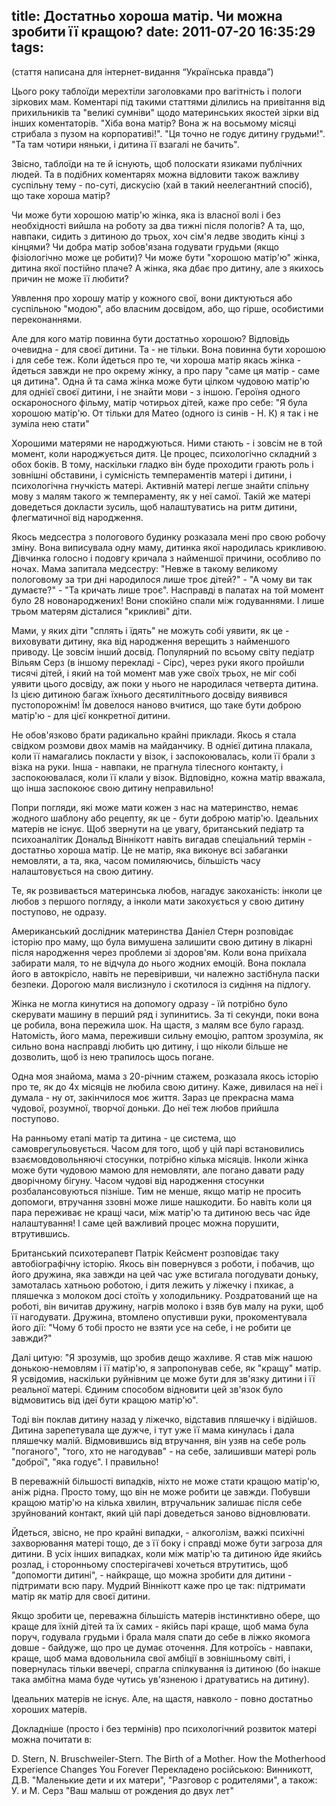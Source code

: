 title: Достатньо хороша матір. Чи можна зробити її кращою?
date: 2011-07-20 16:35:29
tags:
---
(стаття написана для інтернет-видання “Українська правда”)

Цього року таблоїди мерехтіли заголовками про вагітність і пологи зіркових мам. Коментарі під такими статтями ділились на привітання від прихильників та "великі сумніви" щодо материнських якостей зірки від інших коментаторів. "Хіба вона матір? Вона ж на восьмому місяці стрибала з пузом на корпоративі!". "Ця точно не годує дитину грудьми!". "Та там чотири няньки, і дитина її взагалі не бачить".

Звісно, таблоїди на те й існують, щоб полоскати язиками публічних людей. Та в подібних коментарях можна відловити також важливу суспільну тему - по-суті, дискусію (хай в такий неелегантний спосіб), що таке хороша матір?

Чи може бути хорошою матір'ю жінка, яка із власної волі і без необхідності вийшла на роботу за два тижні після пологів? А та, що, навпаки, сидить з дитиною до трьох, хоч сім'я ледве зводить кінці з кінцями? Чи добра матір зобов'язана годувати грудьми (якщо фізіологічно може це робити)? Чи може бути "хорошою матір'ю" жінка, дитина якої постійно плаче? А жінка, яка дбає про дитину, але з якихось причин не може її любити?

Уявлення про хорошу матір у кожного свої, вони диктуються або суспільною "модою", або власним досвідом, або, що гірше, особистими переконаннями.

Але для кого матір повинна бути достатньо хорошою? Відповідь очевидна - для своєї дитини. Та - не тільки. Вона повинна бути хорошою і для себе теж. Коли йдеться про те, чи хороша матір якась жінка - йдеться завжди не про окрему жінку, а про пару "саме ця матір - саме ця дитина". Одна й та сама жінка може бути цілком чудовою матір'ю для однієї своєї дитини, і не знайти мови - з іншою. Героїня одного оскароносного фільму, матір чотирьох дітей, каже про себе: "Я була хорошою матір'ю. От тільки для Матео (одного із синів - Н. К) я так і не зуміла нею стати"

Хорошими матерями не народжуються. Ними стають - і зовсім не в той момент, коли народжується дитя. Це процес, психологічно складний з обох боків. В тому, наскільки гладко він буде проходити грають роль і зовнішні обставини, і сумісність темпераментів матері і дитини, і психологічна гнучкість матері. Активній матері легше знайти спільну мову з малям такого ж темпераменту, як у неї самої. Такій же матері доведеться докласти зусиль, щоб налаштуватись на ритм дитини, флегматичної від народження.

Якось медсестра з пологового будинку розказала мені про свою робочу зміну. Вона виписувала одну маму, дитинка якої народилась крикливою. Дівчинка голосно і подовгу кричала з найменшої причини, особливо по ночах. Мама запитала медсестру: "Невже в такому великому пологовому за три дні народилося лише троє дітей?" - "А чому ви так думаєте?" - "Та кричать лише троє". Насправді в палатах на той момент було 28 новонароджених! Вони спокійно спали між годуваннями. І лише трьом матерям дісталися "крикливі" діти.

Мами, у яких діти "сплять і їдять" не можуть собі уявити, як це - виховувати дитину, яка від народження верещить з найменшого приводу. Це зовсім інший досвід. Популярний по всьому світу педіатр Вільям Серз (в іншому перекладі - Сірс), через руки якого пройшли тисячі дітей, і який на той момент мав уже своїх трьох, не міг собі уявити цього досвіду, аж поки у нього не народилася четверта дитина. Із цією дитиною багаж їхнього десятилітнього досвіду виявився пустопорожнім! Їм довелося наново вчитися, що таке бути доброю матір'ю - для цієї конкретної дитини.

Не обов'язково брати радикально крайні приклади. Якось я стала свідком розмови двох мамів на майданчику. В однієї дитина плакала, коли її намагались покласти у візок, і заспокоювалась, коли її брали з візка на руки. Інша - навпаки, не прагнула тілесного контакту, і заспокоювалася, коли її клали у візок. Відповідно, кожна матір вважала, що інша заспокоює свою дитину неправильно!

Попри погляди, які може мати кожен з нас на материнство, немає жодного шаблону або рецепту, як це - бути доброю матір'ю. Ідеальних матерів не існує. Щоб звернути на це увагу, британський педіатр та психоаналітик Дональд Віннікотт навіть вигадав спеціальний термін - достатньо хороша матір. Це не матір, яка виконує всі забаганки немовляти, а та, яка, часом помиляючись, більшість часу налаштовується на свою дитину.

Те, як розвивається материнська любов, нагадує закоханість: інколи це любов з першого погляду, а інколи мати закохується у свою дитину поступово, не одразу.

Американський дослідник материнства Даніел Стерн розповідає історію про маму, що була вимушена залишити свою дитину в лікарні після народження через проблеми зі здоров'ям. Коли вона приїхала забирати маля, то не відчула до нього жодних емоцій. Вона поклала його в автокрісло, навіть не перевіривши, чи належно застібнула паски безпеки. Дорогою маля вислизнуло і скотилося із сидіння на підлогу.

Жінка не могла кинутися на допомогу одразу - їй потрібно було скерувати машину в перший ряд і зупинитись. За ті секунди, поки вона це робила, вона пережила шок. На щастя, з малям все було гаразд. Натомість, його мама, переживши сильну емоцію, раптом зрозуміла, як сильно вона насправді любить цю дитину, і що ніколи більше не дозволить, щоб із нею трапилось щось погане.

Одна моя знайома, мама з 20-річним стажем, розказала якось історію про те, як до 4х місяців не любила свою дитину. Каже, дивилася на неї і думала - ну от, закінчилося моє життя. Зараз це прекрасна мама чудової, розумної, творчої доньки. До неї теж любов прийшла поступово.

На ранньому етапі матір та дитина - це система, що самоврегульовується. Часом для того, щоб у цій парі встановились взаємовдовольняючі стосунки, потрібно кілька місяців. Інколи жінка може бути чудовою мамою для немовляти, але погано давати раду дворічному бігуну. Часом чудові від народження стосунки розбалансовуються пізніше. Тим не менше, якщо матір не просить допомоги, втручання ззовні може лише нашкодити. Бо навіть коли ця пара переживає не кращі часи, між матір'ю та дитиною весь час йде налаштування! І саме цей важливий процес можна порушити, втрутившись.

Британський психотерапевт Патрік Кейсмент розповідає таку автобіографічну історію. Якось він повернувся з роботи, і побачив, що його дружина, яка завжди на цей час уже встигала погодувати доньку, замоталась хатньою роботою, і дитя лежить у ліжечку і пхикає, а пляшечка з молоком досі стоїть у холодильнику. Роздратований ще на роботі, він вичитав дружину, нагрів молоко і взяв був малу на руки, щоб її нагодувати. Дружина, втомлено опустивши руки, прокоментувала його дії: "Чому б тобі просто не взяти усе на себе, і не робити це завжди?"

Далі цитую: "Я зрозумів, що зробив дещо жахливе. Я став між нашою донькою-немовлям і її матір'ю, я запропонував себе, як "кращу" матір. Я усвідомив, наскільки руйнівним це може бути для зв'язку дитини і її реальної матері. Єдиним способом відновити цей зв'язок було відмовитись від ідеї бути кращою матір'ю".

Тоді він поклав дитину назад у ліжечко, відставив пляшечку і відійшов. Дитина зарепетувала ще дужче, і тут уже її мама кинулась і дала пляшечку малій. Відмовившись від втручання, він узяв на себе роль "поганого", "того, хто не нагодував" - на себе, залишивши матері роль "доброї", "яка годує". І правильно!

В переважній більшості випадків, ніхто не може стати кращою матір'ю, аніж рідна. Просто тому, що він не може робити це завжди. Побувши кращою матір'ю на кілька хвилин, втручальник залишає після себе зруйнований контакт, який цій парі доведеться заново відновлювати.

Йдеться, звісно, не про крайні випадки, - алкоголізм, важкі психічні захворювання матері тощо, де з її боку і справді може бути загроза для дитини. В усіх інших випадках, коли між матір'ю та дитиною йде якийсь розлад, і сторонньому спостерігачеві хочеться втрутитись, щоб "допомогти дитині", - найкраще, що можна зробити для дитини - підтримати всю пару. Мудрий Віннікотт каже про це так: підтримати матір як матір для своєї дитини.

Якщо зробити це, переважна більшість матерів інстинктивно обере, що краще для їхній дітей та їх самих - якійсь парі краще, щоб мама була поруч, годувала грудьми і брала маля спати до себе в ліжко якомога довше - байдуже, що про це думає оточення. Для котроїсь - навпаки, краще, щоб мама вдовольнила свої амбіції в зовнішньому світі, і повернулась тільки ввечері, спрагла спілкування із дитиною (бо інакше така амбітна мама буде чутись ув'язненою і дратуватись на дитину).

Ідеальних матерів не існує. Але, на щастя, навколо - повно достатньо хороших матерів.

Докладніше (просто і без термінів) про психологічний розвиток матері можна почитати в:

D. Stern, N. Bruschweiler-Stern. The Birth of a Mother. How the Motherhood Experience Changes You Forever
Перекладено російською: Винникотт, Д.В. "Маленькие дети и их матери", "Разговор с родителями", а також: У. и М. Серз "Ваш малыш от рождения до двух лет"

